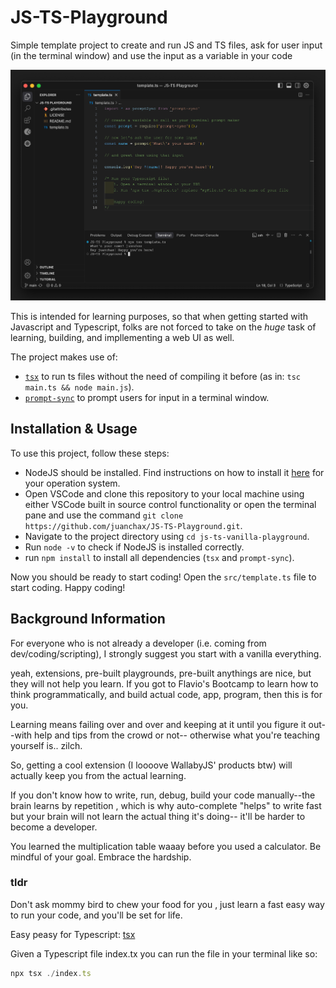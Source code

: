 # JS-TS-Playground

Simple template project to create and run JS and TS files, ask for user input (in the terminal window) and use the input as a variable in your code

![project overview](./images/screenshot-vscode-readme.png "project overview")

This is intended for learning purposes, so that when getting started with Javascript and Typescript, folks are not forced to take on the *huge* task of learning, building, and impllementing a web UI as well.

The project makes use of:

- [`tsx`](https://discordapp.com/channels/1329366022423183372/1346413632166039552/1347984628891258941) to run ts files without the need of compiling it before (as in: `tsc main.ts && node main.js`).
- [`prompt-sync`](https://github.com/heapwolf/prompt-sync#readme) to prompt users for input in a terminal window.

## Installation & Usage

To use this project, follow these steps:

- NodeJS should be installed. Find instructions on how to install it [here](https://nodejs.org/en/download/) for your operation system.
- Open VSCode and clone this repository to your local machine using either VSCode built in source control functionality or open the terminal pane and use the command `git clone https://github.com/juanchax/JS-TS-Playground.git`.
- Navigate to the project directory using `cd js-ts-vanilla-playground`.
- Run `node -v` to check if NodeJS is installed correctly.
- run `npm install` to install all dependencies (`tsx` and `prompt-sync`).

Now you should be ready to start coding! Open the `src/template.ts` file to start coding. Happy coding!

## Background Information

For everyone who is not already a developer   (i.e.  coming from dev/coding/scripting), I strongly suggest you start with a vanilla everything.

yeah, extensions, pre-built playgrounds, pre-built anythings are nice, but they will not help you learn.  If you got to Flavio's Bootcamp to learn how to think programmatically, and build actual code, app, program, then this is for you.

Learning means failing over and over and keeping at it until you figure it out--with help and tips from the crowd or not-- otherwise what you're teaching yourself is.. zilch.

So, getting a cool extension (I loooove WallabyJS' products btw) will actually keep you from the actual learning.

If you don't know how to write, run, debug, build your code manually--the brain learns by repetition  , which is why auto-complete "helps" to write fast but your brain will not learn the actual thing it's doing-- it'll be harder to become a developer.

You learned the multiplication table waaay before you used a calculator.  Be mindful of your goal. Embrace the hardship.

### tldr

Don't ask mommy bird to chew your food for you , just learn a fast easy way to run your code, and you'll be set for life.

Easy peasy for Typescript: [tsx](https://tsx.is/getting-started)

Given a Typescript file index.tx you can run the file in your terminal like so:

```typescript
npx tsx ./index.ts
```
